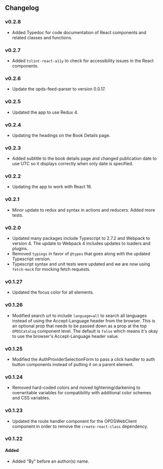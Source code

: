 ## Changelog

### v0.2.8
- Added Typedoc for code documentation of React components and related classes and functions.

### v0.2.7
- Added `tslint-react-a11y` to check for accessibility issues in the React components.

### v0.2.6
- Update the opds-feed-parser to version 0.0.17.

### v0.2.5
- Updated the app to use Redux 4.

### v0.2.4
- Updating the headings on the Book Details page.

### v0.2.3
- Added subtitle to the book details page and changed publication date to use UTC so it displays correctly when only date is specified.

### v0.2.2
- Updating the app to work with React 16.

### v0.2.1
- Minor update to redux and syntax in actions and reducers. Added more tests.

### v0.2.0
- Updated many packages include Typescript to 2.7.2 and Webpack to version 4. The update to Webpack 4 includes updates to loaders and plugins.
- Removed `typings` in favor of `@types` that goes along with the updated Typescript version.
- Typescript syntax and unit tests were updated and we are now using `fetch-mock` for mocking fetch requests.

### v0.1.27
- Updated the focus color for all elements.

### v0.1.26
- Modified search url to include `language=all` to search all languages instead of using the Accept-Language header from the browser. This is an optional prop that needs to be passed down as a prop at the top `OPDSCatalog` component level. The default is `false` which means it's okay to use the browser's Accept-Language header value.

### v0.1.25
- Modified the AuthProviderSelectionForm to pass a click handler to auth button components instead of putting it on a parent element.

### v0.1.24
- Removed hard-coded colors and moved lightening/darkening to overwritable variables for compatibility with additional color schemes and CSS variables.

### v0.1.23
- Updated the route handler component for the OPDSWebClient component in order to remove the `create-react-class` dependency.

### v0.1.22
#### Added
- Added "By" before an author(s) name.

